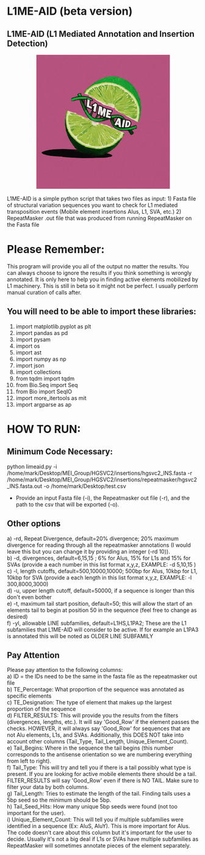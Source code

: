 # L1ME-AID (beta version)
## L1ME-AID (L1 Mediated Annotation and Insertion Detection)
<p align="center">
<img src="limeaid.jpeg?raw=true" width="350" height="350">
</p>
L1ME-AID is a simple python script that takes two files as input:
  1) Fasta file of structural variation sequences you want to check for L1 mediated transposition events (Mobile element insertions Alus, L1, SVA, etc.)
  2) RepeatMasker .out file that was produced from running RepeatMasker on the Fasta file

# Please Remember:
This program will provide you all of the output no matter the results. You can always choose to ignore the results if you think something is wrongly annotated. It is only here to help you in finding active elements mobilized by L1 machinery. This is still in beta so it might not be perfect. I usually perform manual curation of calls after. 

## You will need to be able to import these libraries:
  1) import matplotlib.pyplot as plt
  2) import pandas as pd
  3) import pysam
  4) import os
  5) import ast
  6) import numpy as np
  7) import json
  8) import collections
  9) from tqdm import tqdm
  10) from Bio.Seq import Seq
  11) from Bio import SeqIO
  12) import more_itertools as mit
  13) import argparse as ap

# HOW TO RUN:

## Minimum Code Necessary:
python limeaid.py -i /home/mark/Desktop/MEI_Group/HGSVC2/insertions/hgsvc2_INS.fasta -r /home/mark/Desktop/MEI_Group/HGSVC2/insertions/repeatmasker/hgsvc2_INS.fasta.out -o /home/mark/Desktop/test.csv
- Provide an input Fasta file (-i), the Repeatmasker out file (-r), and the path to the csv that will be exported (-o).

## Other options

  a) -rd, Repeat Divergence, default=20% divergence; 20% maximum divergence for reading through all the repeatmasker annotations (I would leave this but you can change it by providing an integer (-rd 10)). <br>
  b) -d, divergences, default=6,15,15 ; 6% for Alus, 15% for L1s and 15% for SVAs (provide a each number in this list format x,y,z, EXAMPLE: -d 5,10,15 )<br>
  c) -l, length cutoffs, default=500,10000,10000; 500bp for Alus, 10kbp for L1, 10kbp for SVA (provide a each length in this list format x,y,z, EXAMPLE: -l 300,8000,3000) <br>
  d) -u, upper length cutoff, default=50000, if a sequence is longer than this don't even bother<br>
  e) -t, maximum tail start position, default=50; this will allow the start of an elements tail to begin at position 50 in the sequence (feel free to change as desired)<br>
  f) -yl, allowable LINE subfamilies, default=L1HS,L1PA2; These are the L1 subfamilies that L1ME-AID will consider to be active. If for example an L1PA3 is annotated this will be noted as OLDER LINE SUBFAMILY<br>

## Pay Attention
Please pay attention to the following columns:<br>
  a) ID = the IDs need to be the same in the fasta file as the repeatmasker out file<br>
  b) TE_Percentage: What proportion of the sequence was annotated as specific elements<br>
  c) TE_Designation: The type of element that makes up the largest proportion of the sequence<br>
  d) FILTER_RESULTS: This will provide you the results from the filters (divergences, lengths, etc.). It will say 'Good_Row' if the element passes the checks. HOWEVER, it will always say 'Good_Row' for sequences that are not Alu elements, L1s, and SVAs. Additionally, this DOES NOT take into account other columns (Tail_Type, Tail_Length, Unique_Element_Count).<br>
  e) Tail_Begins: Where in the sequence the tail begins (this number corresponds to the antisense orientation so we are numbering everything from left to right).<br>
  f) Tail_Type: This will try and tell you if there is a tail possibly what type is present. If you are looking for active mobile elements there should be a tail. FILTER_RESULTS will say 'Good_Row' even if there is NO TAIL. Make sure to filter your data by both columns.<br>
  g) Tail_Length: Tries to estimate the length of the tail. Finding tails uses a 5bp seed so the minimum should be 5bp.<br>
  h) Tail_Seed_Hits: How many unique 5bp seeds were found (not too important for the user).<br>
  i) Unique_Element_Count: This will tell you if multiple subfamilies were identified in a sequence (Ex: AluS, AluY). This is more important for Alus. The code doesn't care about this column but it's important for the user to decide. Usually it's not a big deal if L1s or SVAs have multiple subfamilies as RepeatMasker will sometimes annotate pieces of the element separately. <br>


